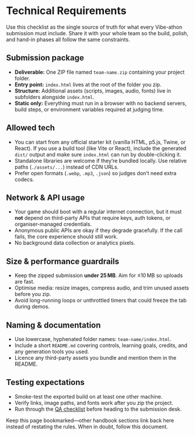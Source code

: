 # Technical Requirements

Use this checklist as the single source of truth for what every Vibe-athon submission must include. Share it with your whole team so the build, polish, and hand-in phases all follow the same constraints.

## Submission package

- **Deliverable:** One ZIP file named `team-name.zip` containing your project folder.
- **Entry point:** `index.html` lives at the root of the folder you zip.
- **Structure:** Additional assets (scripts, images, audio, fonts) live in subfolders alongside `index.html`.
- **Static only:** Everything must run in a browser with no backend servers, build steps, or environment variables required at judging time.

## Allowed tech

- You can start from any official starter kit (vanilla HTML, p5.js, Twine, or React). If you use a build tool (like Vite or React), include the generated `dist/` output and make sure `index.html` can run by double-clicking it.
- Standalone libraries are welcome if they’re bundled locally. Use relative paths (`./assets/...`) instead of CDN URLs.
- Prefer open formats (`.webp`, `.mp3`, `.json`) so judges don’t need extra codecs.

## Network & API usage

- Your game should boot with a regular internet connection, but it must **not** depend on third-party APIs that require keys, auth tokens, or organiser-managed credentials.
- Anonymous public APIs are okay if they degrade gracefully. If the call fails, the core experience should still work.
- No background data collection or analytics pixels.

## Size & performance guardrails

- Keep the zipped submission **under 25 MB**. Aim for ≤10 MB so uploads are fast.
- Optimise media: resize images, compress audio, and trim unused assets before you zip.
- Avoid long-running loops or unthrottled timers that could freeze the tab during demos.

## Naming & documentation

- Use lowercase, hyphenated folder names: `team-name/index.html`.
- Include a short `README.md` covering controls, learning goals, credits, and any generation tools you used.
- Licence any third-party assets you bundle and mention them in the README.

## Testing expectations

- Smoke-test the exported build on at least one other machine.
- Verify links, image paths, and fonts work after you zip the project.
- Run through the [QA checklist](/ship/qa-checklist) before heading to the submission desk.

Keep this page bookmarked—other handbook sections link back here instead of restating the rules. When in doubt, follow this document.
